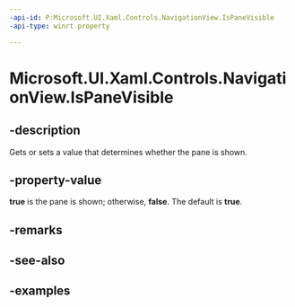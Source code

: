 ```yaml
---
-api-id: P:Microsoft.UI.Xaml.Controls.NavigationView.IsPaneVisible
-api-type: winrt property

---
```

<!-- Property syntax.
public bool IsPaneVisible { get;  set; }
-->

# Microsoft.UI.Xaml.Controls.NavigationView.IsPaneVisible


## -description

Gets or sets a value that determines whether the pane is shown.


## -property-value

**true** is the pane is shown; otherwise, **false**. The default is **true**.


## -remarks


## -see-also


## -examples


